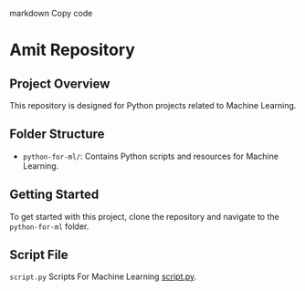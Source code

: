 markdown
Copy code
# Amit Repository
## Project Overview
This repository is designed for Python projects related to 
Machine Learning.
## Folder Structure
- `python-for-ml/`: Contains Python scripts and resources for 
Machine Learning.
## Getting Started
To get started with this project, clone the repository and 
navigate to the `python-for-ml` folder.
## Script File
`script.py` Scripts For Machine Learning <a href="/Amit/python-for-ml/script.py">script.py</a>.